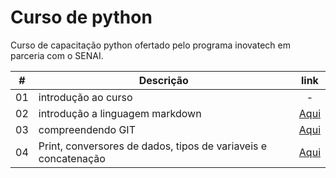 # Curso de python

Curso de capacitação python ofertado pelo programa inovatech em parceria com o SENAI.

|#|Descrição|link|
|:-:|-|:-:|
|01| introdução ao curso|-|
|02| introdução a linguagem markdown|[Aqui](./aulaMarkdown.md)|
|03| compreendendo GIT|[Aqui](./aulaGit.md)|
|04| Print, conversores de dados, tipos de variaveis e concatenação|[Aqui](./aula04/aula04.md)|